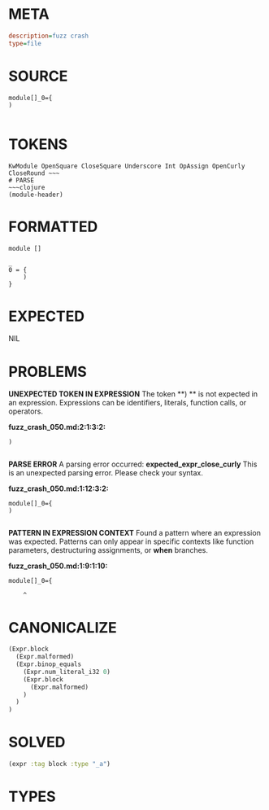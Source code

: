 # META
~~~ini
description=fuzz crash
type=file
~~~
# SOURCE
~~~roc
module[]_0={
)
 
~~~
# TOKENS
~~~text
KwModule OpenSquare CloseSquare Underscore Int OpAssign OpenCurly CloseRound ~~~
# PARSE
~~~clojure
(module-header)
~~~
# FORMATTED
~~~roc
module []

_
0 = {
	)
}
~~~
# EXPECTED
NIL
# PROBLEMS
**UNEXPECTED TOKEN IN EXPRESSION**
The token **)
 ** is not expected in an expression.
Expressions can be identifiers, literals, function calls, or operators.

**fuzz_crash_050.md:2:1:3:2:**
```roc
)
 
```


**PARSE ERROR**
A parsing error occurred: **expected_expr_close_curly**
This is an unexpected parsing error. Please check your syntax.

**fuzz_crash_050.md:1:12:3:2:**
```roc
module[]_0={
)
 
```


**PATTERN IN EXPRESSION CONTEXT**
Found a pattern where an expression was expected.
Patterns can only appear in specific contexts like function parameters, destructuring assignments, or **when** branches.

**fuzz_crash_050.md:1:9:1:10:**
```roc
module[]_0={
```
        ^


# CANONICALIZE
~~~clojure
(Expr.block
  (Expr.malformed)
  (Expr.binop_equals
    (Expr.num_literal_i32 0)
    (Expr.block
      (Expr.malformed)
    )
  )
)
~~~
# SOLVED
~~~clojure
(expr :tag block :type "_a")
~~~
# TYPES
~~~roc
~~~
